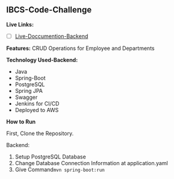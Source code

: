 ## IBCS-Code-Challenge

**Live Links:**

- [ ] [Live-Doccumention-Backend](http://http://3.83.134.53:8000/swagger-ui.html)



**Features:**
CRUD Operations for Employee and Departments

**Technology Used-Backend:**
- Java
- Spring-Boot
- PostgreSQL
- Spring JPA
- Swagger
- Jenkins for CI/CD
- Deployed to AWS

**How to Run**

First, Clone the Repository.

Backend:
1. Setup PostgreSQL Database
2. Change Database Connection Information at application.yaml
3. Give Command`mvn spring-boot:run`
